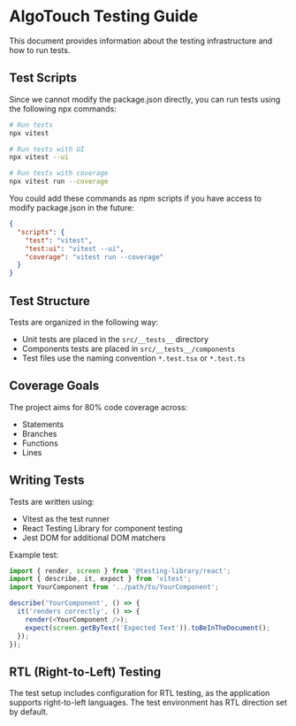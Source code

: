 
# AlgoTouch Testing Guide

This document provides information about the testing infrastructure and how to run tests.

## Test Scripts

Since we cannot modify the package.json directly, you can run tests using the following npx commands:

```bash
# Run tests
npx vitest

# Run tests with UI
npx vitest --ui

# Run tests with coverage
npx vitest run --coverage
```

You could add these commands as npm scripts if you have access to modify package.json in the future:

```json
{
  "scripts": {
    "test": "vitest",
    "test:ui": "vitest --ui",
    "coverage": "vitest run --coverage"
  }
}
```

## Test Structure

Tests are organized in the following way:

- Unit tests are placed in the `src/__tests__` directory
- Components tests are placed in `src/__tests__/components`
- Test files use the naming convention `*.test.tsx` or `*.test.ts`

## Coverage Goals

The project aims for 80% code coverage across:
- Statements
- Branches
- Functions
- Lines

## Writing Tests

Tests are written using:
- Vitest as the test runner
- React Testing Library for component testing
- Jest DOM for additional DOM matchers

Example test:

```typescript
import { render, screen } from '@testing-library/react';
import { describe, it, expect } from 'vitest';
import YourComponent from '../path/to/YourComponent';

describe('YourComponent', () => {
  it('renders correctly', () => {
    render(<YourComponent />);
    expect(screen.getByText('Expected Text')).toBeInTheDocument();
  });
});
```

## RTL (Right-to-Left) Testing

The test setup includes configuration for RTL testing, as the application supports right-to-left languages. The test environment has RTL direction set by default.
